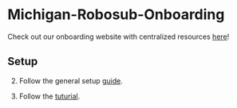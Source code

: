 # Michigan-Robosub-Onboarding
Check out our onboarding website with centralized resources [here](https://www.notion.so/Michigan-RoboSub-Onboarding-3e12ff2268834e8d8941aa3da2c22fc6)!
## Setup

2. Follow the general setup [guide](https://www.notion.so/General-Installation-Guide-f01d689363ae4521931d8a549f2280b7).

3. Follow the [tuturial](https://www.notion.so/Python-Basics-Tutorial-82c8602ceb574789abf890887e3adc9b).
